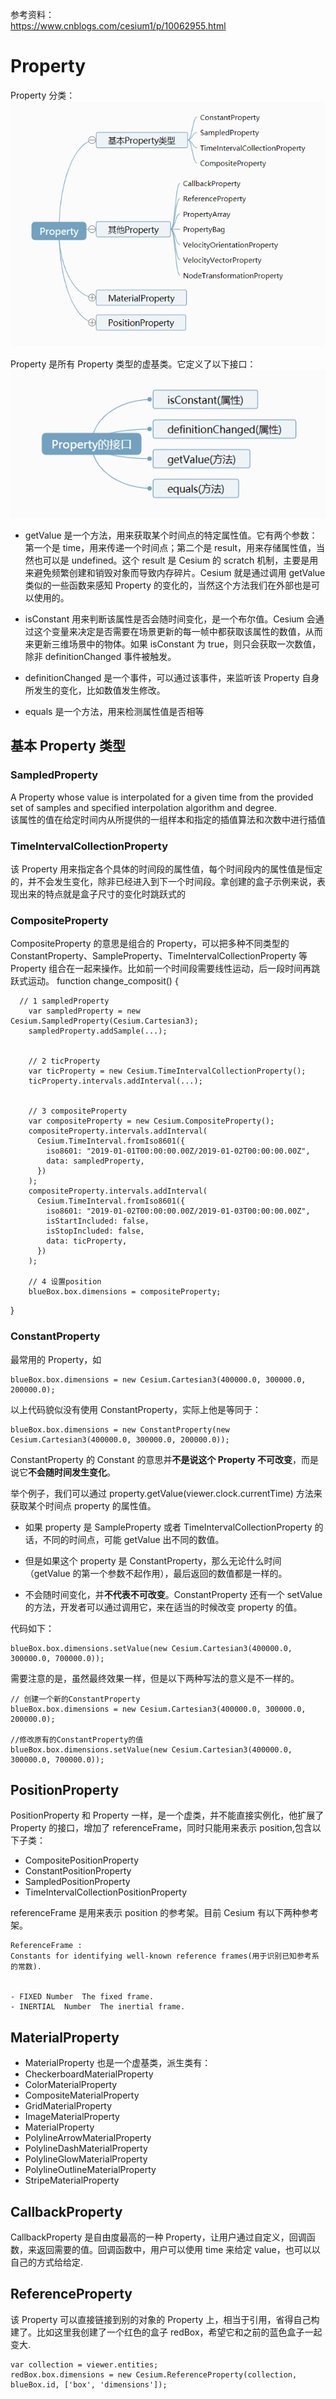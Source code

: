 参考资料：  
https://www.cnblogs.com/cesium1/p/10062955.html

# Property

Property 分类：
![Property](./property.png)

Property 是所有 Property 类型的虚基类。它定义了以下接口：
![Property接口](./property接口.png)

- getValue 是一个方法，用来获取某个时间点的特定属性值。它有两个参数：第一个是 time，用来传递一个时间点；第二个是 result，用来存储属性值，当然也可以是 undefined。这个 result 是 Cesium 的 scratch 机制，主要是用来避免频繁创建和销毁对象而导致内存碎片。Cesium 就是通过调用 getValue 类似的一些函数来感知 Property 的变化的，当然这个方法我们在外部也是可以使用的。

- isConstant 用来判断该属性是否会随时间变化，是一个布尔值。Cesium 会通过这个变量来决定是否需要在场景更新的每一帧中都获取该属性的数值，从而来更新三维场景中的物体。如果 isConstant 为 true，则只会获取一次数值，除非 definitionChanged 事件被触发。

- definitionChanged 是一个事件，可以通过该事件，来监听该 Property 自身所发生的变化，比如数值发生修改。

- equals 是一个方法，用来检测属性值是否相等

## 基本 Property 类型

### SampledProperty

A Property whose value is interpolated for a given time from the provided set of samples and specified interpolation algorithm and degree.  
该属性的值在给定时间内从所提供的一组样本和指定的插值算法和次数中进行插值

### TimeIntervalCollectionProperty

该 Property 用来指定各个具体的时间段的属性值，每个时间段内的属性值是恒定的，并不会发生变化，除非已经进入到下一个时间段。拿创建的盒子示例来说，表现出来的特点就是盒子尺寸的变化时跳跃式的

### CompositeProperty

CompositeProperty 的意思是组合的 Property，可以把多种不同类型的 ConstantProperty、SampleProperty、TimeIntervalCollectionProperty 等 Property 组合在一起来操作。比如前一个时间段需要线性运动，后一段时间再跳跃式运动。
function change_composit() {

      // 1 sampledProperty
        var sampledProperty = new Cesium.SampledProperty(Cesium.Cartesian3);
        sampledProperty.addSample(...);


        // 2 ticProperty
        var ticProperty = new Cesium.TimeIntervalCollectionProperty();
        ticProperty.intervals.addInterval(...);


        // 3 compositeProperty
        var compositeProperty = new Cesium.CompositeProperty();
        compositeProperty.intervals.addInterval(
          Cesium.TimeInterval.fromIso8601({
            iso8601: "2019-01-01T00:00:00.00Z/2019-01-02T00:00:00.00Z",
            data: sampledProperty,
          })
        );
        compositeProperty.intervals.addInterval(
          Cesium.TimeInterval.fromIso8601({
            iso8601: "2019-01-02T00:00:00.00Z/2019-01-03T00:00:00.00Z",
            isStartIncluded: false,
            isStopIncluded: false,
            data: ticProperty,
          })
        );

        // 4 设置position
        blueBox.box.dimensions = compositeProperty;

}

### ConstantProperty

最常用的 Property，如

```
blueBox.box.dimensions = new Cesium.Cartesian3(400000.0, 300000.0, 200000.0);
```

以上代码貌似没有使用 ConstantProperty，实际上他是等同于：

```
blueBox.box.dimensions = new ConstantProperty(new Cesium.Cartesian3(400000.0, 300000.0, 200000.0));
```

ConstantProperty 的 Constant 的意思并**不是说这个 Property 不可改变**，而是说它**不会随时间发生变化**。

举个例子，我们可以通过 property.getValue(viewer.clock.currentTime) 方法来获取某个时间点 property 的属性值。

- 如果 property 是 SampleProperty 或者 TimeIntervalCollectionProperty 的话，不同的时间点，可能 getValue 出不同的数值。
- 但是如果这个 property 是 ConstantProperty，那么无论什么时间（getValue 的第一个参数不起作用），最后返回的数值都是一样的。

- 不会随时间变化，并**不代表不可改变**。ConstantProperty 还有一个 setValue 的方法，开发者可以通过调用它，来在适当的时候改变 property 的值。

代码如下：

```
blueBox.box.dimensions.setValue(new Cesium.Cartesian3(400000.0, 300000.0, 700000.0));
```

需要注意的是，虽然最终效果一样，但是以下两种写法的意义是不一样的。

```
// 创建一个新的ConstantProperty
blueBox.box.dimensions = new Cesium.Cartesian3(400000.0, 300000.0, 200000.0);

//修改原有的ConstantProperty的值
blueBox.box.dimensions.setValue(new Cesium.Cartesian3(400000.0, 300000.0, 700000.0));
```

## PositionProperty

PositionProperty 和 Property 一样，是一个虚类，并不能直接实例化，他扩展了 Property 的接口，增加了 referenceFrame，同时只能用来表示 position,包含以下子类：

- CompositePositionProperty
- ConstantPositionProperty
- SampledPositionProperty
- TimeIntervalCollectionPositionProperty

referenceFrame 是用来表示 position 的参考架。目前 Cesium 有以下两种参考架。

```
ReferenceFrame :
Constants for identifying well-known reference frames(用于识别已知参考系的常数).


- FIXED	Number	The fixed frame.
- INERTIAL	Number	The inertial frame.
```

## MaterialProperty

- MaterialProperty 也是一个虚基类，派生类有：
- CheckerboardMaterialProperty
- ColorMaterialProperty
- CompositeMaterialProperty
- GridMaterialProperty
- ImageMaterialProperty
- MaterialProperty
- PolylineArrowMaterialProperty
- PolylineDashMaterialProperty
- PolylineGlowMaterialProperty
- PolylineOutlineMaterialProperty
- StripeMaterialProperty

## CallbackProperty

CallbackProperty 是自由度最高的一种 Property，让用户通过自定义，回调函数，来返回需要的值。回调函数中，用户可以使用 time 来给定 value，也可以以自己的方式给给定.

## ReferenceProperty

该 Property 可以直接链接到别的对象的 Property 上，相当于引用，省得自己构建了。比如这里我创建了一个红色的盒子 redBox，希望它和之前的蓝色盒子一起变大.

```
var collection = viewer.entities;
redBox.box.dimensions = new Cesium.ReferenceProperty(collection, blueBox.id, ['box', 'dimensions']);
```
